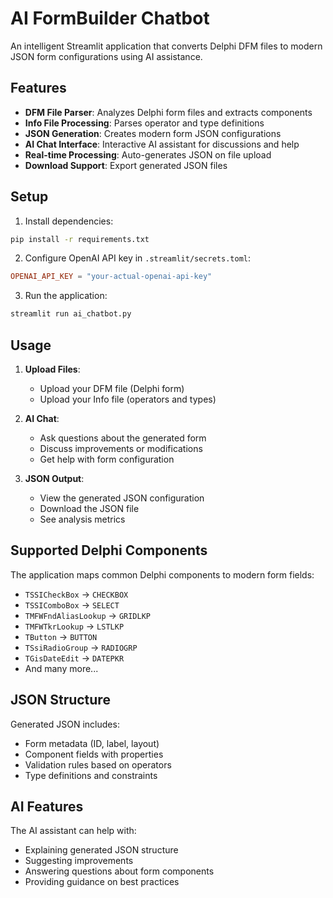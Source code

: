 # AI FormBuilder Chatbot

An intelligent Streamlit application that converts Delphi DFM files to modern JSON form configurations using AI assistance.

## Features

- **DFM File Parser**: Analyzes Delphi form files and extracts components
- **Info File Processing**: Parses operator and type definitions
- **JSON Generation**: Creates modern form JSON configurations
- **AI Chat Interface**: Interactive AI assistant for discussions and help
- **Real-time Processing**: Auto-generates JSON on file upload
- **Download Support**: Export generated JSON files

## Setup

1. Install dependencies:
```bash
pip install -r requirements.txt
```

2. Configure OpenAI API key in `.streamlit/secrets.toml`:
```toml
OPENAI_API_KEY = "your-actual-openai-api-key"
```

3. Run the application:
```bash
streamlit run ai_chatbot.py
```

## Usage

1. **Upload Files**: 
   - Upload your DFM file (Delphi form)
   - Upload your Info file (operators and types)

2. **AI Chat**: 
   - Ask questions about the generated form
   - Discuss improvements or modifications
   - Get help with form configuration

3. **JSON Output**:
   - View the generated JSON configuration
   - Download the JSON file
   - See analysis metrics

## Supported Delphi Components

The application maps common Delphi components to modern form fields:

- `TSSICheckBox` → `CHECKBOX`
- `TSSIComboBox` → `SELECT`
- `TMFWFndAliasLookup` → `GRIDLKP`
- `TMFWTkrLookup` → `LSTLKP`
- `TButton` → `BUTTON`
- `TSsiRadioGroup` → `RADIOGRP`
- `TGisDateEdit` → `DATEPKR`
- And many more...

## JSON Structure

Generated JSON includes:
- Form metadata (ID, label, layout)
- Component fields with properties
- Validation rules based on operators
- Type definitions and constraints

## AI Features

The AI assistant can help with:
- Explaining generated JSON structure
- Suggesting improvements
- Answering questions about form components
- Providing guidance on best practices